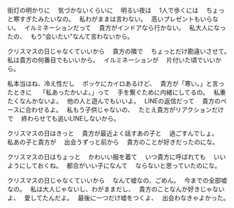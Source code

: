 街灯の明かりに　 
気づかないくらいに　 
明るい夜は　 
1人で歩くには　 
ちょっと寒すぎたみたいなの。　 
私わがままは言わない。　 
高いプレゼントもいらない。　 
イルミネーションだって　 
貴方がインドアなら行かない。　 
私大人になったの、　 
もう"会いたい"なんて言わないから。　 

クリスマスの日じゃなくていいから　 
貴方の隣で　 
ちょっとだけ勘違いさせて。　 
私は貴方の何番目でもいいから。　 
イルミネーションが　 
片付いた頃でいいから。　 

私本当はね、冷え性だし　 
ポッケにカイロあるけど、　 
貴方が「寒い。」と言ったときに　 
「私あったかいよ。」って　 
手を繋ぐために内緒にしてるの。　
私重たくなんかないよ。　
他の人と遊んでもいいよ。　
LINEの返信だって　
貴方のペースに合わせるよ。　
私もう子供じゃないの、　
たとえ貴方がリアクションだけで　
終わらせても追いLINEしないから。　

クリスマスの日はきっと　
貴方が最近よく話すあの子と　
過ごすんでしょ。　
私あの子と貴方が　
出会うずっと前から　
貴方のことが好きだったのにな。　

クリスマスの日はちょっと　
かわいい服を着て　
いつ貴方に呼ばれても　
いいようにしておくね。　
都合がいい子になんて　
ならないと思っていたのにな。　

クリスマスの日じゃなくていいから　
なんて嘘なの、ごめん。　
今までの全部嘘なの。　
私は大人じゃないし、わがままだし、　
貴方のことなんか好きじゃないよ、　
愛してたんだよ。　
最後に一つだけ嘘をつくよ、　
出会わなきゃよかった。　

